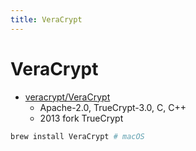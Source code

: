 ```yaml
---
title: VeraCrypt
---
```


# VeraCrypt

- [veracrypt/VeraCrypt](https://github.com/veracrypt/VeraCrypt)
  - Apache-2.0, TrueCrypt-3.0, C, C++
  - 2013 fork TrueCrypt

```bash
brew install VeraCrypt # macOS
```

